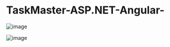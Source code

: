 # TaskMaster-ASP.NET-Angular-

![image](https://user-images.githubusercontent.com/29889439/62839380-f9477380-bc91-11e9-8f4b-c8e27af6d672.png)

![image](https://user-images.githubusercontent.com/29889439/62839430-50e5df00-bc92-11e9-869d-403f776a51ad.png)
